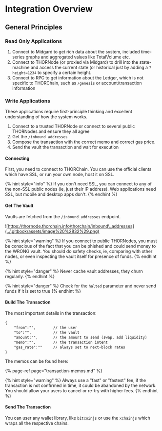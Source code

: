 # Integration Overview

## General Principles

### Read Only Applications

1. Connect to Midgard to get rich data about the system, included time-series graphs and aggregated values like TotalVolume etc. 
2. Connect to THORNode \(or proxied via Midgard\) to drill into the state-machine and access the current state \(or historical just by adding a `?height=1234` to specify a certain height. 
3. Connect to RPC to get information about the Ledger, which is not specific to THORChain, such as `/genesis` or account/transaction information

### Write Applications

These applications require first-principle thinking and excellent understanding of how the system works. 

1. Connect to a trusted THORNode or connect to several public THORNodes and ensure they all agree
2. Get the `/inbound_addresses`
3. Compose the transaction with the correct memo and correct gas price. 
4. Send the vault the transaction and wait for execution

#### Connecting

First, you need to connect to THORChain. You can use the official clients which have SSL, or run your own node, host it on SSL. 

{% hint style="info" %}
If you don't need SSL, you can connect to any of the non-SSL public nodes \(ie, just their IP address\). Web applications need SSL, but mobile and desktop apps don't.
{% endhint %}

#### Get The Vault

Vaults are fetched from the `/inbound_addresses` endpoint.  


![https://thornode.thorchain.info/thorchain/inbound\_addresses](../.gitbook/assets/image%20%2832%29.png)

{% hint style="warning" %}
If you connect to public THORNodes, you must be conscious of the fact that you can be phished and could send money to the WRONG vault. You should do safety checks, ie, comparing with other nodes, or even inspecting the vault itself for presence of funds.
{% endhint %}

{% hint style="danger" %}
Never cache vault addresses, they churn regularly. 
{% endhint %}

{% hint style="danger" %}
Check for the `halted` parameter and never send funds if it is set to true
{% endhint %}

#### Build The Transaction

The most important details in the transaction:

```text
{
    "from":"",        // the user
    "to":"",          // the vault
    "amount:"",       // the amount to send (swap, add liquidity)
    "memo":"",        // the transaction intent
    "gas_rate":""     // always set to next-block rates
}
```

The memos can be found here:

{% page-ref page="transaction-memos.md" %}

{% hint style="warning" %}
Always use a "fast" or "fastest" fee, if the transaction is not confirmed in time, it could be abandoned by the network. You should allow your users to cancel or re-try with higher fees.
{% endhint %}

#### Send The Transaction

You can user any wallet library, like `bitcoinjs` or use the `xchainjs` which wraps all the respective chains. 

